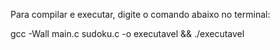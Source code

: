 Para compilar e executar, digite o comando abaixo no terminal:

gcc -Wall main.c sudoku.c -o executavel && ./executavel